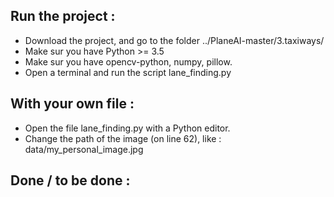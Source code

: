 ## Run the project :  
- Download the project, and go to the folder ../PlaneAI-master/3.taxiways/  
- Make sur you have Python >= 3.5  
- Make sur you have opencv-python, numpy, pillow.  
- Open a terminal and run the script lane_finding.py  

## With your own file :  
- Open the file lane_finding.py with a Python editor.  
- Change the path of the image (on line 62), like : data/my_personal_image.jpg  

## Done / to be done :  
